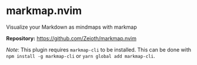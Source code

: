 # markmap.nvim

Visualize your Markdown as mindmaps with markmap

**Repository:** <https://github.com/Zeioth/markmap.nvim>

_Note_: This plugin requires `markmap-cli` to be installed. This can be done with `npm install -g markmap-cli` or `yarn global add markmap-cli`.

<!-- vim: set ft=markdown: -->